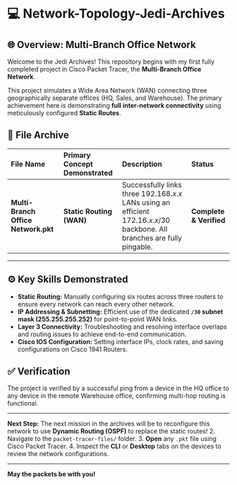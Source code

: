 # 💻 Network-Topology-Jedi-Archives

## 🌐 Overview: Multi-Branch Office Network

Welcome to the Jedi Archives! This repository begins with my first fully completed project in Cisco Packet Tracer, the **Multi-Branch Office Network**.

This project simulates a Wide Area Network (WAN) connecting three geographically separate offices (HQ, Sales, and Warehouse). The primary achievement here is demonstrating **full inter-network connectivity** using meticulously configured **Static Routes**.

## 📂 File Archive

| File Name | Primary Concept Demonstrated | Description | Status |
| :--- | :--- | :--- | :--- |
| **Multi-Branch Office Network.pkt** | **Static Routing (WAN)** | Successfully links three $192.168.x.x$ LANs using an efficient $172.16.x.x /30$ backbone. All branches are fully pingable. | **Complete & Verified** |

---

## ⚙️ Key Skills Demonstrated

* **Static Routing:** Manually configuring six routes across three routers to ensure every network can reach every other network.
* **IP Addressing & Subnetting:** Efficient use of the dedicated **`/30` subnet mask ($255.255.255.252$)** for point-to-point WAN links.
* **Layer 3 Connectivity:** Troubleshooting and resolving interface overlaps and routing issues to achieve end-to-end communication.
* **Cisco IOS Configuration:** Setting interface IPs, clock rates, and saving configurations on Cisco 1941 Routers.

## ✅ Verification

The project is verified by a successful ping from a device in the HQ office to any device in the remote Warehouse office, confirming multi-hop routing is functional.

---
**Next Step:** The next mission in the archives will be to reconfigure this network to use **Dynamic Routing (OSPF)** to replace the static routes!
2.  Navigate to the `packet-tracer-files/` folder.
3.  **Open** any `.pkt` file using Cisco Packet Tracer.
4.  Inspect the **CLI** or **Desktop** tabs on the devices to review the network configurations.

---
**May the packets be with you!**

